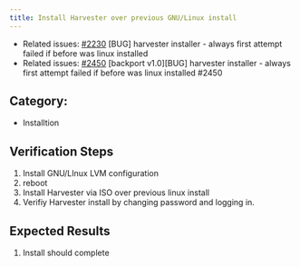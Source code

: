 ```yaml
---
title: Install Harvester over previous GNU/Linux install
---
```


* Related issues: [#2230](https://github.com/harvester/harvester/issues/2230) [BUG] harvester installer - always first attempt failed if before was linux installed
* Related issues: [#2450](https://github.com/harvester/harvester/issues/2450) [backport v1.0][BUG] harvester installer - always first attempt failed if before was linux installed #2450


## Category: 
* Installtion

## Verification Steps

1. Install GNU/LInux LVM configuration
1. reboot
1. Install Harvester via ISO over previous linux install
1. Verifiy Harvester install by changing password and logging in.

## Expected Results
1. Install should complete